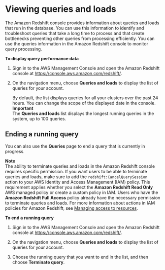 # Viewing queries and loads<a name="performance-metrics-queries"></a>

 The Amazon Redshift console provides information about queries and loads that run in the database\. You can use this information to identify and troubleshoot queries that take a long time to process and that create bottlenecks preventing other queries from processing efficiently\. You can use the queries information in the Amazon Redshift console to monitor query processing\. 

**To display query performance data**

1. Sign in to the AWS Management Console and open the Amazon Redshift console at [https://console\.aws\.amazon\.com/redshift/](https://console.aws.amazon.com/redshift/)\.

1. On the navigation menu, choose **Queries and loads** to display the list of queries for your account\. 

   By default, the list displays queries for all your clusters over the past 24 hours\. You can change the scope of the displayed date in the console\. 
**Important**  
The **Queries and loads** list displays the longest running queries in the system, up to 100 queries\.

## Ending a running query<a name="terminate-queries"></a>

You can also use the **Queries** page to end a query that is currently in progress\.

**Note**  
The ability to terminate queries and loads in the Amazon Redshift console requires specific permission\. If you want users to be able to terminate queries and loads, make sure to add the `redshift:CancelQuerySession` action to your AWS Identity and Access Management \(IAM\) policy\. This requirement applies whether you select the **Amazon Redshift Read Only** AWS managed policy or create a custom policy in IAM\. Users who have the **Amazon Redshift Full Access** policy already have the necessary permission to terminate queries and loads\. For more information about actions in IAM policies for Amazon Redshift, see [Managing access to resources](redshift-iam-access-control-overview.md#redshift-iam-accesscontrol-managingaccess)\.

**To end a running query**

1. Sign in to the AWS Management Console and open the Amazon Redshift console at [https://console\.aws\.amazon\.com/redshift/](https://console.aws.amazon.com/redshift/)\.

1. On the navigation menu, choose **Queries and loads** to display the list of queries for your account\. 

1. Choose the running query that you want to end in the list, and then choose **Terminate query**\. 